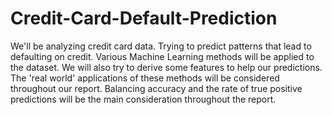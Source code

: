 # Credit-Card-Default-Prediction

We'll be analyzing credit card data. Trying to predict patterns that lead to defaulting on credit. Various Machine Learning methods will be applied to the dataset. We will also try to derive some features to help our predictions. The 'real world' applications of these methods will be considered throughout our report. Balancing accuracy and the rate of true positive predictions will be the main consideration throughout the report.
